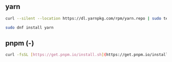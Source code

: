 ## yarn
```sh
curl --silent --location https://dl.yarnpkg.com/rpm/yarn.repo | sudo tee /etc/yum.repos.d/yarn.repo
```

```sh
sudo dnf install yarn
```

## pnpm (-)
```sh
curl -fsSL [https://get.pnpm.io/install.sh](https://get.pnpm.io/install.sh) | sh -
```
